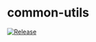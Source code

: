 # common-utils
[![Release](https://jitpack.io/v/wumo/common-utils.svg)](https://jitpack.io/#wumo/common-utils)
